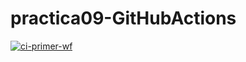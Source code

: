 # practica09-GitHubActions
[![ci-primer-wf](https://github.com/valintea/practica09-GitHubActions/actions/workflows/ci-primer-wf.yml/badge.svg)](https://github.com/valintea/practica09-GitHubActions/actions/workflows/ci-primer-wf.yml)
